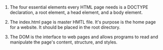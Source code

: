 1. The four essential elements every HTML page needs is a DOCTYPE declaration, a root element, a head element, and a body element.

2. The index.html page is master HMTL file. It's purpose is the home page for a website. It should be placed in the root directory.

3. The DOM is the interface to web pages and allows programs to read and manipulate the page's content, structure, and styles.